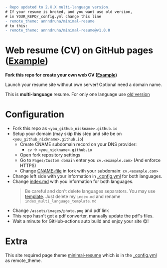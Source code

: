 ```diff
- Repo updated to 2.X.X multi-language version.
# If your resume is broked, and you want use old version,
# in YOUR_REPO/_config.yml change this line
- remote_theme: annndruha/minimal-resume
# to this:
- remote_theme: annndruha/minimal-resume@v1.0.0
```

# Web resume (CV) on GitHub pages  ([Example](https://cv.annndruha.space/))

**Fork this repo for create your own web CV ([Example](https://cv.annndruha.space/))**

Launch your resume site without own server! Optional need a domain name.

This is **multi-language** resume. For only one language use [old version](https://github.com/annndruha/annndruha.github.io/releases/tag/v1.0.0)

# Configuration

* Fork this repo as `<you_github_nickname>.github.io`
* Setup your domain (may skip this step and site be on `<you_github_nickname>.github.io`)
  * Create CNAME subdomain record on your DNS provider:
    * `cv` -> `<you_nickname>.github.io`
  * Open fork repository settings
  * Go to `Pages/Custom domain` enter you `cv.<example.com>` (And enforce HTTPS)
  * Change [CNAME-file](https://github.com/annndruha/annndruha.github.io/blob/main/CNAME) in fork with your subdomain: `cv.<example.com>`
* Change left side with your information in [_config.yml](./_config.yml) for both languages.
* Change [index.md](./index.md) with you information for both languages.
  > Be careful and don't delete languages separators. You may use [template](https://github.com/annndruha/annndruha.github.io/blob/main/index_multi_language_template.md). Just delete my `index.md` and rename `index_multi_language_template.md`
* Change `/assets/images/photo.png` and pdf link
* This repo hasn't got a pdf converter, manually update the pdf's files.
* Wait a minute for GitHub-actions auto build and enjoy your site 😋!


# Extra

This site required page theme [minimal-resume](https://github.com/Annndruha/minimal-resume) which is in the [_config.yml](./_config.yml) as remote_theme.
